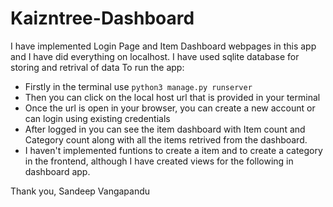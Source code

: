 # Kaizntree-Dashboard

I have implemented Login Page and Item Dashboard webpages in this app and I have did everything on localhost.
I have used sqlite database for storing and retrival of data
To run the app:
  * Firstly in the terminal use `python3 manage.py runserver`
  * Then you can click on the local host url that is provided in your terminal
  * Once the url is open in your browser, you can create a new account or can login using existing credentials
  * After logged in you can see the item dashboard with Item count and Category count along with all the items retrived from the dashboard.
  * I haven't implemented funtions to create a item and to create a category in the frontend, although I have created views for the following in dashboard app.

Thank you,
Sandeep Vangapandu
